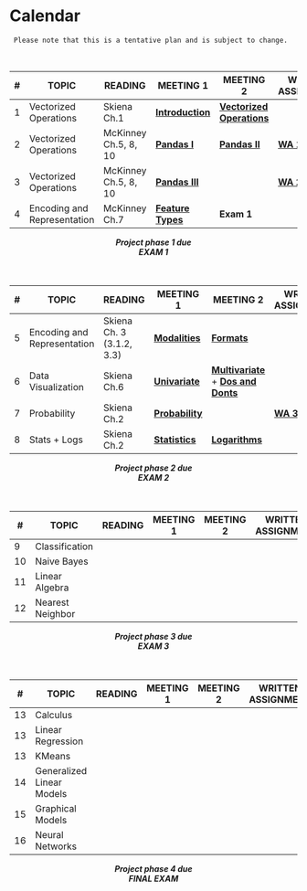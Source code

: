 # Calendar

```{note}
 Please note that this is a tentative plan and is subject to change.
```

<br/>
<!-- <center><i>September: Programming for Data Science</i></center> -->

| #       | TOPIC                      | READING | MEETING 1                  | MEETING 2       | WRITTEN  ASSIGNMENT | PROGRAMMING ASSIGNMENT |
|---------|----------------------------|---------|----------------------------|-----------------|-----|-------------------|
| 1       | Vectorized Operations      |  Skiena Ch.1    | **[Introduction](intro.md)** | **[Vectorized Operations](1_programming/10_dataops.ipynb)**</br>          |  |  **[PA 1](https://colab.research.google.com/drive/1coRRvXOuoEn1NzTLjvz9TXwAGkG1gsMJ?usp=sharing)** <br/>   |
| 2       | Vectorized Operations      |   McKinney Ch.5, 8, 10      | **[Pandas I](1_programming/pandas1.ipynb)**  | **[Pandas II](1_programming/pandas2.ipynb)**    |   **[WA 1](https://docs.google.com/document/d/1-V69jP6oYPr6TiiSsxq93TnL8xLxElhHIrCkQyicbzc/edit?usp=sharing)**  |    **[PA 2](https://colab.research.google.com/drive/1AggKtYvrTMVJKoSkAmn6-QGnxsmJZvdZ?usp=sharing)**  <br/>    **[PA 3](https://colab.research.google.com/drive/1Ck1omeVRoXFPiUSSoRU3xuZZc_l6XmzH?usp=sharing)** <br/>         | 
| 3       | Vectorized Operations   | McKinney Ch.5, 8, 10         |**[Pandas III](1_programming/pandas3.ipynb)**    |    |  **[WA 2](https://docs.google.com/document/d/1uPo0dOkQIMlrMNBkYxPbTNEJC6mVGGdB8OGN8XbcK34/edit?usp=sharing)**  | **[PA 4](https://colab.research.google.com/drive/1hwgIdN5XKL9OV5BIrnJCId9sR8leDAT7?usp=sharing)**   |    
| 4       | Encoding and Representation   | McKinney Ch.7         | **[Feature Types](1_programming/41_types.ipynb)**    |  **Exam 1** |    |   

<!-- | 3       | Data Collection            |         | APIs + XML                 | Web Scraping    |     | -->


<center><b><i>Project phase 1 due</i></b><center>
<center><b><i>EXAM 1</i></b><center>
<br><br>
<!-- <center><i>October: Mathematics for Data Science</i></center>         -->

| #     | TOPIC                      | READING | MEETING 1                  | MEETING 2              | WRITTEN  ASSIGNMENT | PROGRAMMING ASSIGNMENT |
|-------|----------------------------|---------|----------------------------|------------------------|-----|-------------------|
| 5       | Encoding and Representation  |   Skiena Ch. 3 (3.1.2, 3.3)        | **[Modalities](1_programming/43_modalities.ipynb)**                |  **[Formats](1_programming/42_formats.ipynb)**  |     |  **[PA 5](https://colab.research.google.com/drive/1qEkV3NGn_3jYgipgaWYrMEXqkwoKw3kk?usp=sharing)** |
| 6     | Data Visualization         |   Skiena Ch.6      | **[Univariate](1_programming/21_univariate.ipynb)**                 |     **[Multivariate](1_programming/22_multivariate.ipynb)** <br/>+ **[Dos and Donts](1_programming/23_dosdonts.ipynb)**      |    | **[PA 6](https://colab.research.google.com/drive/1Rq13vOUQSQLnCJGLHgJdbqMgZzO28j3o?usp=sharing)** |
| 7     | Probability               |     Skiena Ch.2    |    **[Probability](2_maths/11_probability.ipynb)**         |      | **[WA 3](https://docs.google.com/document/d/1pIXSvG3Fm2lDblCuOBhHLPLGur9PvWPlE4aUF4Yqtog/edit?usp=sharing)**    |  |
| 8     | Stats + Logs |     Skiena Ch.2    |   **[Statistics](2_maths/12_stats.ipynb)**       |      **[Logarithms](2_maths/13_log.ipynb)**  |   | **[PA 7](https://colab.research.google.com/drive/16VnL87TWiiBj2CTT2ntYAQSPIjyEV0ax?usp=sharing)**

<center><b><i>Project phase 2 due</i></b><center>
<center><b><i>EXAM 2</i></b><center>
<br><br>        
<!-- <center><i>November: Problems, Models and Algorithms of Data Science</i></center>  -->

| #     | TOPIC                      | READING | MEETING 1                  | MEETING 2              | WRITTEN  ASSIGNMENT | PROGRAMMING ASSIGNMENT |
|-------|----------------------------|---------|----------------------------|------------------------|-----|-------------------|
| 9     | Classification|         |         |      |     |
| 10     | Naive Bayes            |         |                            |                        |
| 11     | Linear Algebra          |         |                           |                        |
| 12    | Nearest Neighbor       |         |                            |                        |


<center><b><i>Project phase 3 due</i></b><center>
<center><b><i>EXAM 3</i></b><center>
<br><br>        
<!-- <center><i>December: Problems, Models and Algorithms of Data Science</i></center>  -->

| #       | TOPIC                      | READING | MEETING 1                  | MEETING 2              | WRITTEN  ASSIGNMENT | PROGRAMMING ASSIGNMENT |
|---------|----------------------------|---------|----------------------------|------------------------|-----|-------------------|
| 13      | Calculus                |         |                            |                        |
| 13      | Linear Regression                |         |                            |                        |
| 13      | KMeans             |         |                            |                        |
| 14      | Generalized Linear Models                 |         |                            |                        |
| 15      | Graphical Models               |
| 16      | Neural Networks            |

<center><b><i>Project phase 4 due</i></b><center>
<center><b><i>FINAL EXAM</i></b></center>

